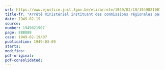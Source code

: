```yaml
---
url: https://www.ejustice.just.fgov.be/eli/arrete/1949/02/19/1949021907/justel
title-fr: "Arrêté ministériel instituant des commissions régionales paritaires pour le commerce de charbon et en nommant les membres (abrogé par ADR 02-03-1950, art. 6)"
date: 1949-02-19
source:
number: 1949021907
page: 888888
case: 1949-02-19/07
publication: 1949-03-09
starts:
modifies:
pdf-original:
pdf-consolidated:
---
```


